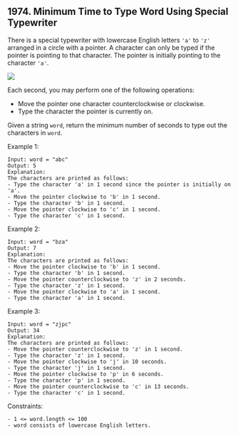 ## 1974. Minimum Time to Type Word Using Special Typewriter

There is a special typewriter with lowercase English letters `'a'` to `'z'` arranged in a circle with a pointer. A character can only be typed if the pointer is pointing to that character. The pointer is initially pointing to the character `'a'`.

<img src="https://assets.leetcode.com/uploads/2021/07/31/chart.jpg" />

Each second, you may perform one of the following operations:

- Move the pointer one character counterclockwise or clockwise.
- Type the character the pointer is currently on.

Given a string `word`, return the minimum number of seconds to type out the characters in `word`.

Example 1:

```
Input: word = "abc"
Output: 5
Explanation:
The characters are printed as follows:
- Type the character 'a' in 1 second since the pointer is initially on 'a'.
- Move the pointer clockwise to 'b' in 1 second.
- Type the character 'b' in 1 second.
- Move the pointer clockwise to 'c' in 1 second.
- Type the character 'c' in 1 second.
```

Example 2:

```
Input: word = "bza"
Output: 7
Explanation:
The characters are printed as follows:
- Move the pointer clockwise to 'b' in 1 second.
- Type the character 'b' in 1 second.
- Move the pointer counterclockwise to 'z' in 2 seconds.
- Type the character 'z' in 1 second.
- Move the pointer clockwise to 'a' in 1 second.
- Type the character 'a' in 1 second.
```

Example 3:

```
Input: word = "zjpc"
Output: 34
Explanation:
The characters are printed as follows:
- Move the pointer counterclockwise to 'z' in 1 second.
- Type the character 'z' in 1 second.
- Move the pointer clockwise to 'j' in 10 seconds.
- Type the character 'j' in 1 second.
- Move the pointer clockwise to 'p' in 6 seconds.
- Type the character 'p' in 1 second.
- Move the pointer counterclockwise to 'c' in 13 seconds.
- Type the character 'c' in 1 second.
```

Constraints:

```
- 1 <= word.length <= 100
- word consists of lowercase English letters.
```
